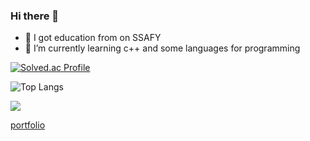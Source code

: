 ### Hi there 👋

- 🔭 I got education from on SSAFY
- 🌱 I’m currently learning c++ and some languages for programming

[![Solved.ac Profile](http://mazassumnida.wtf/api/v2/generate_badge?boj=pyu1202)](https://solved.ac/pyu1202/)

![Top Langs](https://github-readme-stats.vercel.app/api/top-langs/?username=nastorond&layout=compact&theme=dark)

![](./profile-3d-contrib/profile-night-view.svg)

[portfolio](https://chagokchagokhw.notion.site/71c1a68cb3c54caa8a6d89ac55ebd23e)
